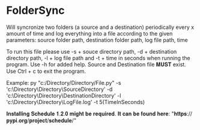 # FolderSync
Will syncronize two folders (a source and a destination) periodically every x amount of time and log everything into a file according to the given parameters: source folder path, destination folder path, log file path, time 

To run this file please use -s + souce directory path, -d + destination directory path, -l + log file path and -t + time in seconds when running the program. Use -h for added help.
Source and Destination file 𝐌𝐔𝐒𝐓 exist. Use Ctrl + c to exit the program.


Example: py "c:/Directory/Directory/File.py" -s 'c:\Directory\Directory\SourceDirectory' -d 'c:\Directory\Directory\DestinationDirectory' -l 'c:\Directory\Directory\LogFile.log' -t 5(TimeInSeconds)

𝐈𝐧𝐬𝐭𝐚𝐥𝐥𝐢𝐧𝐠 𝐒𝐜𝐡𝐞𝐝𝐮𝐥𝐞 𝟏.𝟐.𝟎 𝐦𝐢𝐠𝐡𝐭 𝐛𝐞 𝐫𝐞𝐪𝐮𝐢𝐫𝐞𝐝. 𝐈𝐭 𝐜𝐚𝐧 𝐛𝐞 𝐟𝐨𝐮𝐧𝐝 𝐡𝐞𝐫𝐞: "𝐡𝐭𝐭𝐩𝐬://𝐩𝐲𝐩𝐢.𝐨𝐫𝐠/𝐩𝐫𝐨𝐣𝐞𝐜𝐭/𝐬𝐜𝐡𝐞𝐝𝐮𝐥𝐞/"
